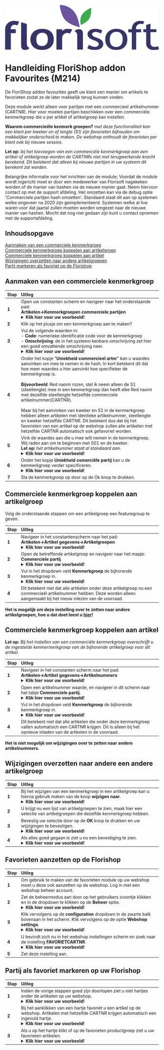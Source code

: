 <img src="../../fslogo.png">

# Handleiding FloriShop addon Favourites (M214)

De FloriShop addon favourites geeft uw klant een manier om artikels te favorieten zodat ze de later makkelijk terug kunnen vinden. 

Deze module werkt alleen voor partijen met een commercieel artikelnummer (CARTNR). Hier voor moeten partijen beschikken over een commerciële kenmerkgroep die u per artikel of artikelgroep kan instellen.

**Waarom commercieële kenmerk groepen?** *met deze functionaliteit kan een klant per kweker en of lengte (S1) zijn favorieten bijhouden om makkelijker onderscheid te maken. De webshop onthoudt de favorieten per klant ook bij nieuwe sessies.*

**Let op:** *bij het toevoegen van een commerciële kenmerkgroep aan een artikel of artikelgroep worden de CARTNRs niet met terugwerkende kracht berekend. Dit betekent dat alleen bij nieuwe partijen in uw systeem dit berekent zal worden.*

Belangrijke informatie voor het inrichten van de module; Voordat de module wordt ingericht moet er door een medewerker van Florisoft nagekeken worden of de manier van hashen via de nieuwe manier gaat. Neem hiervoor contact op met de support afdeling.
Het omzetten kan via de debug optie 'Commerciele partijen hash omzetten'. Standaard staat dit aan op systemen welke ongeveer na 2020 zijn geimplementeerd. Systemen welke al live waren voor dat jaartal zullen moeten worden omgezet naar de nieuwe manier van hashen. Mocht dat nog niet gedaan zijn kunt u contact opnemen met de supportafdeling.

## Inhoudsopgave

[Aanmaken van een commerciele kenmerkgroep](#aanmaken-van-een-commerciele-kenmerkgroep)  
[Commerciele kenmerkgroep koppelen aan artikelgroep](#commerciele-kenmerkgroep-koppelen-aan-artikelgroep)  
[Commerciele kenmerkgroep koppelen aan artikel](#commerciele-kenmerkgroep-koppelen-aan-artikel)  
[Wijzigingen overzetten naar andere artikelgroepen](#wijzigingen-overzetten-naar-andere-een-andere-artikelgroep)  
[Partij markeren als favoriet op de Florishop](#partij-als-favoriet-markeren-op-uw-florishop)  

## Aanmaken van een commerciele kenmerkgroep

|Stap|Uitleg|
|:--|:--|
|**1**|Open uw constanten scherm en navigeer naar het onderstaande pad:<Br>**Artikelen→Kenmerkgroepen commerciele partijen**<details><summary><b>Klik hier voor uw voorbeeld!</b></summary><img src=".Favourites Handleiding\image1.png"></details>|
|**2**|Klik op het plusje om een kenmerkgroep aan te maken?|
|**3**|Vul de volgende waarden in:<br>- **Code**: numerieke identificatie code voor de kenmerkgroep<br>- **Omschrijving**: de in het systeem kenbare omschrijving zet hier een goed omvattende omschrijving neer. <details><summary><b>Klik hier voor uw voorbeeld!</b></summary><img src=".Favourites Handleiding\image2.png"></details>|
|**4**|Onder het kopje "**Uniekheid commercieel artnr**" kan u waardes aanvinken om mee te nemen in de hash. In kort betekent dit dat hoe meer waardes u hier aanvinkt hoe specifieker de kenmerkgroep is.<br><br>**Bijvoorbeeld**: Red naomi rozen, stel ik neem alleen de S1 (steellengte) mee in een kenmerkgroep dan heeft elke Red naomi met dezelfde steellengte hetzelfde commerciele artikelnummer(CARTNR). <br><br>Maar bij het aanvinken van kweker en S1 in de kenmerkgroep hebben alleen artikelen met identieke artikelnummer, steellengte en kweker hetzelfde CARTNR. Dit betekent dus dat bij het favorieten van een artikel op de webshop zullen alle artikelen met hetzelfde CARTNR automatisch ook gefavoriet worden. |
|**5**|Vink de waardes aan die u mee wilt nemen in de kenmerkgroep. Wij raden aan om te beginnen met S01 en de kweker. <br>**Let op:** *het artikelnummer staat al standaard aan.* <details><summary><b>Klik hier voor uw voorbeeld!</b></summary><img src=".Favourites Handleiding\image2.png"></details>|
|**6**|Onder het kopje **Uniekheid comerciële partij** kan u de kenmerkgroep verder specificeren.<details><summary><b>Klik hier voor uw voorbeeld!</b></summary><img src=".Favourites Handleiding\image2.png"></details>|
|**7**|Sla de kenmerkgroep op door op de Ok knop te drukken.|

## Commerciele kenmerkgroep koppelen aan artikelgroep

Volg de onderstaande stappen om een artikelgroep een featuregroup te geven. 

|Stap|Uitleg|
|:--|:--|
|**1**|Navigeer in het constantenscherm naar het pad:<br>**Artikelen→Artikel gegevens→Artikelgroepen**<details><summary><b>Klik hier voor uw voorbeeld!</b></summary><img src=".Favourites Handleiding\image3.png"></details>|
|**2**|Open de betreffende artikelgroep en navigeer naar het mapje:<br>**Commerciele partij**<details><summary><b>Klik hier voor uw voorbeeld!</b></summary><img src=".Favourites Handleiding\image3.png"></details>|
|**3**|Vul in het dropdown veld **Kenmerkgroep** de bijhorende kenmerkgroep in.<details><summary><b>Klik hier voor uw voorbeeld!</b></summary><img src=".Favourites Handleiding\image3.png"></details>|
|**4**|Dit betekent niet dat alle artikelen onder deze artikelgroep nu een commercieël artikelnummer hebben. Deze worden alleen aangemaakt bij het nieuw inlezen van de voorraad.|

**Het is mogelijk om deze instelling over te zetten naar andere artikelgroepen, hoe u dat doet leest u [hier](#wijzigingen-overzetten-naar-andere-een-andere-artikelgroep)!**

## Commerciele kenmerkgroep koppelen aan artikel

**Let op:** *Bij het instellen van een commerciële kenmerkgroep overschrijft u de ingestelde kenmermerkgroep van de bijhorende artikelgroep voor dit artikel.*

|Stap|Uitleg|
|:--|:--|
|**1**|Navigeer in het constanten scherm naar het pad:<BR>**Artikelen→Artikel gegevens→Artikelnummers**<details><summary><b>Klik hier voor uw voorbeeld!</b></summary><img src=".Favourites Handleiding\image7.png"></details>|
|**2**|Open een artikelnummer waarde, en navigeer in dit scherm naar het tabje **Commerciele partij**.<details><summary><b>Klik hier voor uw voorbeeld!</b></summary><img src=".Favourites Handleiding\image7.png"></details>|
|**3**|Vul in het dropdown veld **Kenmerkgroep** de bijhorende kenmerkgroep in. <details><summary><b>Klik hier voor uw voorbeeld!</b></summary><img src=".Favourites Handleiding\image7.png"></details>|
|**4**|Dit betekent niet dat alle artikelen die onder deze kenmerkgroep vallen automatisch een CARTNR krijgen. Dit is alleen bij het opnieuw inladen van de artikelen in de voorraad.|

**Het is niet mogelijk om wijzigingen over te zetten naar andere artikelnummers.**

## Wijzigingen overzetten naar andere een andere artikelgroep

|Stap|Uitleg|
|:--|:--|
|**1**|Bij het wijzigen van een kenmerkgroep in een artikelgroep kan u hierna gebruik maken van de knop **wijzigen naar**.<details><summary><b>Klik hier voor uw voorbeeld!</b></summary><img src=".Favourites Handleiding\image4.png"></details>|
|**2**|U krijgt nu een lijst van artikelgroepen te zien, maak hier een selectie van artikelgroepen die dezelfde kenmerkgroep hebben.|
|**3**|Bevestig uw selectie door op de **OK** knop te drukken en uw wijzigingen te bevestigen.<details><summary><b>Klik hier voor uw voorbeeld!</b></summary><img src=".Favourites Handleiding\image5.png"></details>|
|**4**|Als alles goed gegaan is ziet u nu een bevestiging te zien.<details><summary><b>Klik hier voor uw voorbeeld!</b></summary><img src=".Favourites Handleiding\image6.png"></details>|


## Favorieten aanzetten op de Florishop

|Stap|Uitleg|
|:--|:--|
|**1**|Om gebruik te maken van de favorieten module op uw webshop moet u deze ook aanzetten op de webshop. Log in met een webshop beheer account.|
|**2**|Zet de beheermodus aan door op het gebruikers icoontje klikken en in de dropdown te klikken op de **Beheer** optie.<details><summary><b>Klik hier voor uw voorbeeld!</b></summary><img src=".Favourites Handleiding\image8.png"></details>|
|**3**|Klik vervolgens op de **configuration** dropdown in de zwarte balk bovenaan in het scherm. Klik vervolgens op de optie **Webshop settings**.<details><summary><b>Klik hier voor uw voorbeeld!</b></summary><img src=".Favourites Handleiding\image9.png"></details>||
|**4**|U bevindt zich nu in het webshop instellingen scherm en zoek naar de instelling **FAVORIETCARTNR**.<details><summary><b>Klik hier voor uw voorbeeld!</b></summary><img src=".Favourites Handleiding\image10.png"></details>|
|**5**|Zet deze instelling aan.|

## Partij als favoriet markeren op uw Florishop

|Stap|Uitleg|
|:--|:--|
|**1**|Indien de vorige stappen goed zijn doorlopen ziet u niet hartjes onder de artikelen op uw webshop.<details><summary><b>Klik hier voor uw voorbeeld!</b></summary><img src=".Favourites Handleiding\image11.png"></details>|
|**2**|Bij het aanklikken van een hartje favoriet u een artikel op de webshop. Artikelen met hetzelfde CARTNR krijgen automatisch een ingevuld hartje. <details><summary><b>Klik hier voor uw voorbeeld!</b></summary><img src=".Favourites Handleiding\image12.png"></details>|
|**3**|Als u op het hartje klikt of op de favorieten productgroep ziet u uw favorieten artikelen. <details><summary><b>Klik hier voor uw voorbeeld!</b></summary><img src=".Favourites Handleiding\image13.png"></details>|
